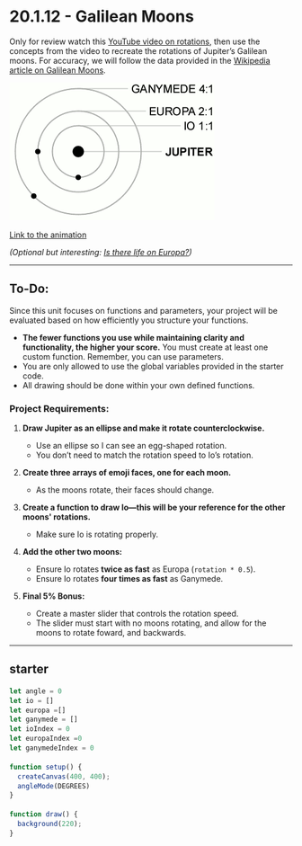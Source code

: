 # 20.1.12 - Galilean Moons  

Only for review watch this [YouTube video on rotations](https://www.youtube.com/watch?v=o9sgjuh-CBM&ab_channel=TheCodingTrain), then use the concepts from the video to recreate the rotations of Jupiter’s Galilean moons. For accuracy, we will follow the data provided in the [Wikipedia article on Galilean Moons](https://en.wikipedia.org/wiki/Galilean_moons).  

![moons](https://github.com/BHCSSD/20.1/blob/main/images/Galilean_moon_Laplace_resonance_animation_2.gif)  

[Link to the animation]([https://en.wikipedia.org/wiki/Galilean_moons#/media/File:Galilean_moon_Laplace_resonance_animation_2.gif](https://en.wikipedia.org/wiki/Galilean_moons#Orbit_animations))  

*(Optional but interesting: [Is there life on Europa?](https://youtu.be/DJO_9auJhJQ?si=VXpTMMX5woB8e_Ho))*  

---

## To-Do:  

Since this unit focuses on functions and parameters, your project will be evaluated based on how efficiently you structure your functions.  

- **The fewer functions you use while maintaining clarity and functionality, the higher your score.** You must create at least one custom function. Remember, you can use parameters.  
- You are only allowed to use the global variables provided in the starter code.  
- All drawing should be done within your own defined functions.  

### Project Requirements:  

1. **Draw Jupiter as an ellipse and make it rotate counterclockwise.**  
   - Use an ellipse so I can see an egg-shaped rotation.  
   - You don’t need to match the rotation speed to Io’s rotation.  

2. **Create three arrays of emoji faces, one for each moon.**  
   - As the moons rotate, their faces should change.  

3. **Create a function to draw Io—this will be your reference for the other moons' rotations.**  
   - Make sure Io is rotating properly.  

4. **Add the other two moons:**  
   - Ensure Io rotates **twice as fast** as Europa (`rotation * 0.5`).  
   - Ensure Io rotates **four times as fast** as Ganymede.  

5. **Final 5% Bonus:**  
   - Create a master slider that controls the rotation speed.
   - The slider must start with no moons rotating, and allow for the moons to rotate foward, and backwards. 
---


## starter 
```js
let angle = 0
let io = []
let europa =[]
let ganymede = []
let ioIndex = 0
let europaIndex =0
let ganymedeIndex = 0

function setup() {
  createCanvas(400, 400);
  angleMode(DEGREES)
}

function draw() {
  background(220);
}
```
